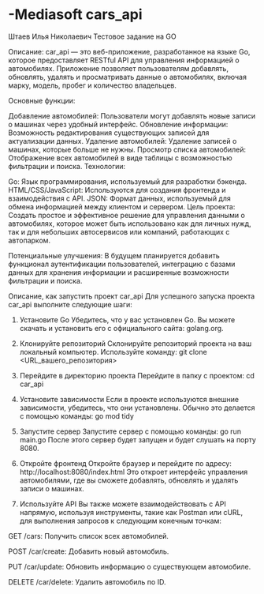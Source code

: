 # -Mediasoft cars_api

Штаев Илья Николаевич
Тестовое задание на GO

Описание:
car_api — это веб-приложение, разработанное на языке Go, которое предоставляет RESTful API для управления информацией о автомобилях. Приложение позволяет пользователям добавлять, обновлять, удалять и просматривать данные о автомобилях, включая марку, модель, пробег и количество владельцев.

Основные функции:

Добавление автомобилей: Пользователи могут добавлять новые записи о машинах через удобный интерфейс.
Обновление информации: Возможность редактирования существующих записей для актуализации данных.
Удаление автомобилей: Удаление записей о машинах, которые больше не нужны.
Просмотр списка автомобилей: Отображение всех автомобилей в виде таблицы с возможностью фильтрации и поиска.
Технологии:

Go: Язык программирования, используемый для разработки бэкенда.
HTML/CSS/JavaScript: Используются для создания фронтенда и взаимодействия с API.
JSON: Формат данных, используемый для обмена информацией между клиентом и сервером.
Цель проекта: Создать простое и эффективное решение для управления данными о автомобилях, которое может быть использовано как для личных нужд, так и для небольших автосервисов или компаний, работающих с автопарком.

Потенциальные улучшения: В будущем планируется добавить функционал аутентификации пользователей, интеграцию с базами данных для хранения информации и расширенные возможности фильтрации и поиска.

Описание, как запустить проект car_api
Для успешного запуска проекта car_api выполните следующие шаги:

1. Установите Go
Убедитесь, что у вас установлен Go. Вы можете скачать и установить его с официального сайта: golang.org.

2. Клонируйте репозиторий
Склонируйте репозиторий проекта на ваш локальный компьютер. Используйте команду:
git clone <URL_вашего_репозитория>

3. Перейдите в директорию проекта
Перейдите в папку с проектом:
cd car_api

5. Установите зависимости
Если в проекте используются внешние зависимости, убедитесь, что они установлены. Обычно это делается с помощью команды:
go mod tidy

5. Запустите сервер
Запустите сервер с помощью команды:
go run main.go
После этого сервер будет запущен и будет слушать на порту 8080.

6. Откройте фронтенд
Откройте браузер и перейдите по адресу:
http://localhost:8080/index.html
Это откроет интерфейс управления автомобилями, где вы сможете добавлять, обновлять и удалять записи о машинах.

7. Используйте API
Вы также можете взаимодействовать с API напрямую, используя инструменты, такие как Postman или cURL, для выполнения запросов к следующим конечным точкам:


GET /cars: Получить список всех автомобилей.

POST /car/create: Добавить новый автомобиль.

PUT /car/update: Обновить информацию о существующем автомобиле.

DELETE /car/delete: Удалить автомобиль по ID.
